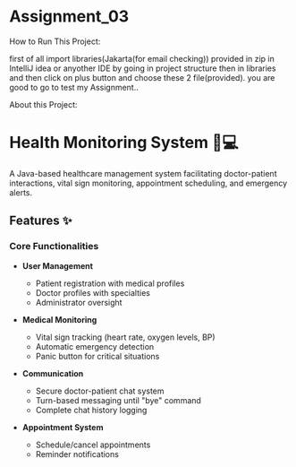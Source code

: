 # Assignment_03

  How to Run This Project:
  
first of all import libraries(Jakarta(for email checking)) provided in zip in IntelliJ idea or anyother IDE by going in project structure then in libraries and then click on plus button and choose these 2 file(provided).
you are good to go to test my Assignment.. 


About this Project:

# Health Monitoring System 🏥💻

A Java-based healthcare management system facilitating doctor-patient interactions, vital sign monitoring, appointment scheduling, and emergency alerts.

## Features ✨

### Core Functionalities
- **User Management**
  - Patient registration with medical profiles
  - Doctor profiles with specialties
  - Administrator oversight

- **Medical Monitoring**
  - Vital sign tracking (heart rate, oxygen levels, BP)
  - Automatic emergency detection
  - Panic button for critical situations

- **Communication**
  - Secure doctor-patient chat system
  - Turn-based messaging until "bye" command
  - Complete chat history logging

- **Appointment System**
  - Schedule/cancel appointments
  - Reminder notifications
